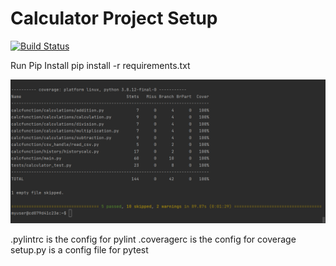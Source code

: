 # Calculator Project Setup
[![Build Status](https://app.travis-ci.com/rb225/calcnewupdate.svg?branch=part4)](https://app.travis-ci.com/rb225/calcnewupdate)

Run Pip Install
pip install -r requirements.txt

![img.png](img.png)



.pylintrc is the config for pylint
.coveragerc is the config for coverage
setup.py is a config file for pytest
